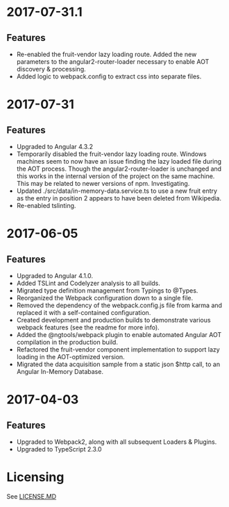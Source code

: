 # 2017-07-31.1

## Features
* Re-enabled the fruit-vendor lazy loading route. Added the new parameters to the angular2-router-loader necessary to enable AOT discovery & processing.
* Added logic to webpack.config to extract css into separate files.

# 2017-07-31

## Features
* Upgraded to Angular 4.3.2
* Temporarily disabled the fruit-vendor lazy loading route. Windows machines seem to now have an issue finding the lazy loaded file during the AOT process. Though the angular2-router-loader is unchanged and this works in the internal version of the project on the same machine. This may be related to newer versions of npm. Investigating.
* Updated ./src/data/in-memory-data.service.ts to use a new fruit entry as the entry in position 2 appears to have been deleted from Wikipedia.
* Re-enabled tslinting.

# 2017-06-05

## Features
* Upgraded to Angular 4.1.0.
* Added TSLint and Codelyzer analysis to all builds.
* Migrated type definition management from Typings to @Types.
* Reorganized the Webpack configuration down to a single file.
* Removed the dependency of the webpack.config.js file from karma and replaced it with a self-contained configuration.
* Created development and production builds to demonstrate various webpack features (see the readme for more info).
* Added the @ngtools/webpack plugin to enable automated Angular AOT compilation in the production build.
* Refactored the fruit-vendor component implementation to support lazy loading in the AOT-optimized version.
* Migrated the data acquisition sample from  a static json $http call, to an Angular In-Memory Database.

# 2017-04-03

## Features
* Upgraded to Webpack2, along with all subsequent Loaders & Plugins.
* Upgraded to TypeScript 2.3.0

# Licensing
See [LICENSE.MD](./LICENSE.MD)